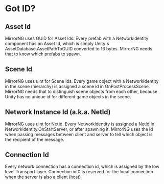 # Got ID?

## Asset Id

MirrorNG uses GUID for Asset Ids. Every prefab with a NetworkIdentity component has an Asset Id, which is simply Unity's AssetDatabase.AssetPathToGUID converted to 16 bytes. MirrorNG needs that to know which prefabs to spawn.

## Scene Id

MirrorNG uses uint for Scene Ids. Every game object with a NetworkIdentity in the scene (hierarchy) is assigned a scene id in OnPostProcessScene. MirrorNG needs that to distinguish scene objects from each other, because Unity has no unique id for different game objects in the scene.

## Network Instance Id (a.k.a. NetId)

MirrorNG uses uint for NetId. Every NetworkIdentity is assigned a NetId in NetworkIdentity.OnStartServer, or after spawning it. MirrorNG uses the id when passing messages between client and server to tell which object is the recipient of the message.

## Connection Id

Every network connection has a connection id, which is assigned by the low level Transport layer. Connection id 0 is reserved for the local connection when the server is also a client (host)
